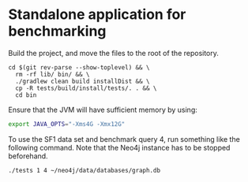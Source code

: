 # Standalone application for benchmarking


Build the project, and move the files to the root of the repository.

```
cd $(git rev-parse --show-toplevel) && \
  rm -rf lib/ bin/ && \
  ./gradlew clean build installDist && \
  cp -R tests/build/install/tests/. . && \
  cd bin
```

Ensure that the JVM will have sufficient memory by using:

```bash
export JAVA_OPTS="-Xms4G -Xmx12G"
```

To use the SF1 data set and benchmark query 4, run something like the following command. Note that the Neo4j instance has to be stopped beforehand.

```bash
./tests 1 4 ~/neo4j/data/databases/graph.db
```

